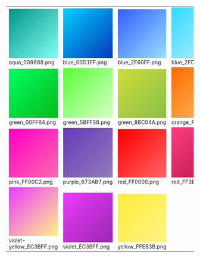 <table><tr><tr><td valign="bottom"><img src="./aqua_009688.png" width="200"><br>aqua_009688.png</td><td valign="bottom"><img src="./blue_00D1FF.png" width="200"><br>blue_00D1FF.png</td><td valign="bottom"><img src="./blue_2F60FF.png" width="200"><br>blue_2F60FF.png</td><td valign="bottom"><img src="./blue_2FDCFF.png" width="200"><br>blue_2FDCFF.png</td></tr><tr><td valign="bottom"><img src="./green_00FF64.png" width="200"><br>green_00FF64.png</td><td valign="bottom"><img src="./green_5BFF38.png" width="200"><br>green_5BFF38.png</td><td valign="bottom"><img src="./green_8BC04A.png" width="200"><br>green_8BC04A.png</td><td valign="bottom"><img src="./orange_FF6B00.png" width="200"><br>orange_FF6B00.png</td></tr><tr><td valign="bottom"><img src="./pink_FF00C2.png" width="200"><br>pink_FF00C2.png</td><td valign="bottom"><img src="./purple_673AB7.png" width="200"><br>purple_673AB7.png</td><td valign="bottom"><img src="./red_FF0000.png" width="200"><br>red_FF0000.png</td><td valign="bottom"><img src="./red_FF3E80.png" width="200"><br>red_FF3E80.png</td></tr><tr><td valign="bottom"><img src="./violet-yellow_EC3BFF.png" width="200"><br>violet-yellow_EC3BFF.png</td><td valign="bottom"><img src="./violet_EC3BFF.png" width="200"><br>violet_EC3BFF.png</td><td valign="bottom"><img src="./yellow_FFEB3B.png" width="200"><br>yellow_FFEB3B.png</td></tr></table>
